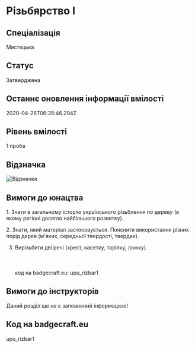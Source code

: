 # Різьбярство І

## Спеціалізація

Мистецька

## Статус

Затверджена

## Останнє оновлення інформації вмілості

2020-04-28T06:35:46.294Z

## Рівень вмілості

1 проба

## Відзначка

![Відзначка](../images/Rizbiarstvo_I/____________1.jpg)

## Вимоги до юнацтва

<p>1. Знати в загальному історію українського різьблення по дереву
(в якому регіоні досягло найбільшого розвитку).</p>

<p>2. Знати, який матеріал застосовується. Пояснити використання
різних порід дерев (м'яких, середньої твердості, твердих).</p>

3. Вирізьбити дві речі (хрест, касетку, тарілку, ложку).<br><br><br><br>код на badgecraft.eu: upu_rizbar1<br>

## Вимоги до інструкторів

Даний розділ ще не є заповнений інформацією!

## Код на badgecraft.eu

upu_rizbar1